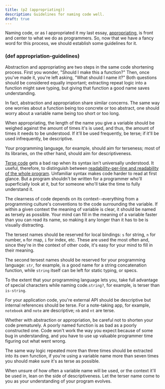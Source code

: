 ```yaml
---
title: (p2 (appropriating))
description: Guidelines for naming code well.
draft: true
---
```


Naming code, or as I appropriated it my last essay, [appropriating](/appropriating), is front and center to what we do as programmers. So, now that we have a fancy word for this process, we should establish some guidelines for it.

### (def appropriation-guidelines)

Abstraction and appropriating are two steps in the same code shortening process. First you wonder, "Should I make this a function?" Then, once you've made it, you're left asking, "What should I name it?" Both questions should be considered equally important; extracting repeat logic into a function might save typing, but giving that function a good name saves understanding.

In fact, abstraction and appropriation share similar concerns. The same way one worries about a function being too concrete or too abstract, one should worry about a variable name being too short or too long. 

When appropriating, the length of the name you give a variable should be weighed against the amount of times it's is used, and thus, the amount of times it needs to be understood. If it'll be used frequently, be terse; if it'll be used infrequently, be descriptive.

Your programming language, for example, should aim for terseness; most of its libraries, on the other hand, should aim for descriptiveness.

[Terse code](/lisp-terse) gets a bad rap when its syntax isn't universally understood. It useful, therefore, to distinguish between [readability-per-line and readability of the whole program](http://www.paulgraham.com/power.html). Unfamiliar syntax makes code harder to read at first glance. But a program shouldn't be written for a programmer who'll superficially look at it, but for someone who'll take the time to fully understand it. 

The clearness of code depends on its context--everything from a programming culture's conventions to the code surrounding the variable. If within a given context the meaning of variable is clear, it should be named as tersely as possible. Your mind can fill in the meaning of a variable faster than you can read its name, so making it any longer than it has to be is visually distracting.

The tersest names should be reserved for local bindings: `s` for string, `n` for number, `m` for map, `i` for index, etc.  These are used the most often and, since they're in the context of other code, it's easy for your mind to fill in their meaning.

The second tersest names should be reserved for your programming language: `str`, for example, is a good name for a string concatenation function, while `string` itself can be left for static typing, or specs. 

To the extent that your programming language lets you, take full advantage of special characters while naming code.`string?`, for example, is terser than `is-string`.

For your application code, you're external API should be descriptive but internal references should be terse. For a note-taking app, for example, `notebook` and `note` are descriptive; `nb` and `nt` are terse.

Whether with abstraction or appropriation, be careful not to shorten your code prematurely. A poorly named function is as bad as a poorly constructed one. Code won't work the way you expect because of some bug in understanding, and you have to use up valuable programmer time figuring out what went wrong. 

The same way logic repeated more than three times should be extracted into its own function, if you're using a variable name more than seven times you should make sure it's as terse as possible.

When unsure of how often a variable name will be used, or the context it'll be used in, lean on the side of descriptiveness. Let the terser name come to you as your understanding of your program evolves.
